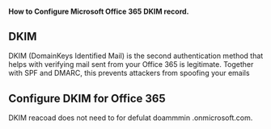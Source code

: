 #### How to Configure Microsoft Office 365 DKIM record.

## DKIM
DKIM (DomainKeys Identified Mail)  is the second authentication method that helps with verifying mail sent from your Office 365 is legitimate. Together with SPF and DMARC, this prevents attackers from spoofing your emails

## Configure DKIM for Office 365
DKIM reacoad does not need to for defulat doammmin .onmicrosoft.com. 

